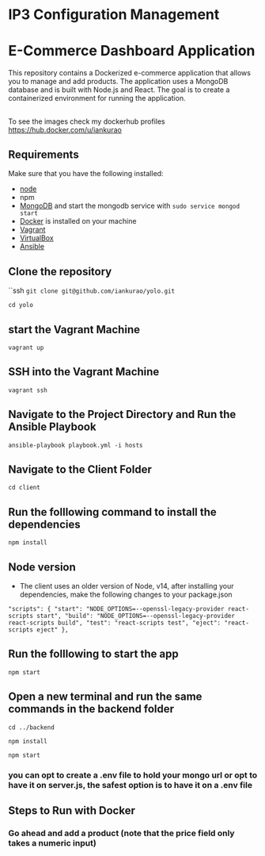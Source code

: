 
# IP3 Configuration Management 

# E-Commerce Dashboard Application
This repository contains a Dockerized e-commerce application that allows you to manage and add products. The application uses a MongoDB database and is built with Node.js and React. The goal is to create a containerized environment for running the application.

##
To see the images check my dockerhub profiles
https://hub.docker.com/u/iankurao

## Requirements
Make sure that you have the following installed:
- [node](https://www.digitalocean.com/community/tutorials/how-to-install-node-js-on-ubuntu-22-04) 
- npm 
- [MongoDB](https://docs.mongodb.com/manual/tutorial/install-mongodb-on-ubuntu/) and start the mongodb service with `sudo service mongod start`
- [Docker](https://docs.docker.com/engine/install/) is installed on your machine
- [Vagrant](https://www.vagrantup.com/docs/installation) 
- [VirtualBox](https://www.virtualbox.org/wiki/Downloads)
- [Ansible](https://docs.ansible.com/ansible/latest/installation_guide/intro_installation.html)

## Clone the repository
``ssh
`git clone git@github.com/iankurao/yolo.git`

`cd yolo`

## start the Vagrant Machine
`vagrant up`

## SSH into the Vagrant Machine
`vagrant ssh`

## Navigate to the Project Directory and Run the Ansible Playbook
`ansible-playbook playbook.yml -i hosts`

## Navigate to the Client Folder 
 `cd client`

## Run the folllowing command to install the dependencies 
 `npm install`

## Node version
- The client uses an older version of Node, v14, after installing your dependencies, make the following changes to your package.json

` "scripts": {
  "start": "NODE_OPTIONS=--openssl-legacy-provider react-scripts start",
  "build": "NODE_OPTIONS=--openssl-legacy-provider react-scripts build",
  "test": "react-scripts test",
  "eject": "react-scripts eject"
  }, `

## Run the folllowing to start the app
 `npm start`

## Open a new terminal and run the same commands in the backend folder
 `cd ../backend`

 `npm install`

 `npm start`

 ### you can opt to create a .env file to hold your mongo url or opt to have it on server.js, the safest option is to have it on a .env file

 ## Steps to Run with Docker

 ### Go ahead and add a product (note that the price field only takes a numeric input)
